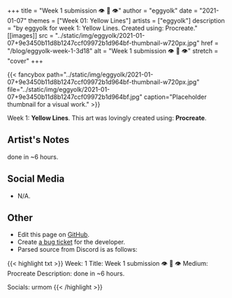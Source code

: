 +++
title =       "Week 1 submission 👁️ 👄 👁️"
author =      "eggyolk"
date =        "2021-01-07"
themes =      ["Week 01: Yellow Lines"]
artists =     ["eggyolk"]
description = "by eggyolk for week 1: Yellow Lines. Created using: Procreate."
[[images]]
              src = "../static/img/eggyolk/2021-01-07+9e3450b11d8b1247ccf09972b1d964bf-thumbnail-w720px.jpg"
              href = "/blog/eggyolk-week-1-3d18"
              alt = "Week 1 submission 👁️ 👄 👁️"
              stretch = "cover"
+++


{{< fancybox path="../static/img/eggyolk/2021-01-07+9e3450b11d8b1247ccf09972b1d964bf-thumbnail-w720px.jpg" file="../static/img/eggyolk/2021-01-07+9e3450b11d8b1247ccf09972b1d964bf.jpg" caption="Placeholder thumbnail for a visual work." >}}


Week 1: **Yellow Lines**. This art was lovingly created using: **Procreate**.

## Artist's Notes

done in ~6 hours.

## Social Media

- N/A.

## Other

- Edit this page on [GitHub](https://github.com/teaminkling/web-refresh/edit/main/content/blog/eggyolk-week-1-3d18.md).
- Create [a bug ticket](https://github.com/teaminkling/web-refresh/issues/new?assignees=&labels=bug&template=problem-report.md&title=) for the developer.
- Parsed source from Discord is as follows:

{{< highlight txt >}}
Week: 1
Title: Week 1 submission 👁️ 👄 👁️ 
Medium: Procreate
Description: done in ~6 hours.

Socials: urmom
{{< /highlight >}}
